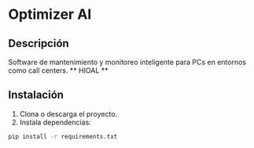 # Optimizer AI

## Descripción
Software de mantenimiento y monitoreo inteligente para PCs en entornos como call centers.
** HIOAL **
## Instalación

1. Clona o descarga el proyecto.
2. Instala dependencias:

```bash
pip install -r requirements.txt
```